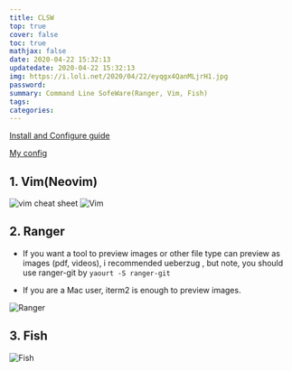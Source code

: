```yaml
---
title: CLSW
top: true
cover: false
toc: true
mathjax: false
date: 2020-04-22 15:32:13
updatedate: 2020-04-22 15:32:13
img: https://i.loli.net/2020/04/22/eyqgx4QanMLjrH1.jpg
password:
summary: Command Line SofeWare(Ranger, Vim, Fish)
tags:
categories:
---
```

[Install and Configure guide](https://godliuyang.wang/2019/08/24/manjaro-i3wm-huan-jing-pei-zhi-pian/#toc-heading-14) 

[My config](https://github.com/liuyaanng/CLSW) 

## 1. Vim(Neovim)
![vim cheat sheet](https://cdn.jsdelivr.net/gh/liuyaanng/Blog_source@master/blog_images/CLSW/vim_cheat_sheet.png) 
![Vim](https://cdn.jsdelivr.net/gh/liuyaanng/Blog_source@master/blog_images/CLSW/nvim.png)

## 2. Ranger

- If you want a tool to preview images or other file type can preview as images (pdf, videos), i recommended ueberzug , but note, you should use ranger-git by `yaourt -S ranger-git`

- If you are a Mac user, iterm2 is enough to preview images.

![Ranger](https://cdn.jsdelivr.net/gh/liuyaanng/Blog_source@master/blog_images/CLSW/ranger.png) 

## 3. Fish

![Fish](https://cdn.jsdelivr.net/gh/liuyaanng/Blog_source@master/blog_images/CLSW/Fish.png) 
